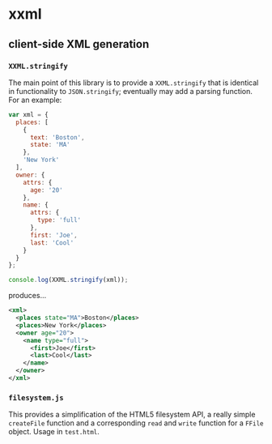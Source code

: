 # xxml
## client-side XML generation

### `XXML.stringify`

The main point of this library is to provide a `XXML.stringify` that is identical in functionality to `JSON.stringify`; eventually may add a parsing function. For an example:
```javascript
var xml = {
  places: [
    {
      text: 'Boston',
      state: 'MA'
    },
    'New York'
  ],
  owner: {
    attrs: {
      age: '20'
    },
    name: {
      attrs: {
        type: 'full'
      },
      first: 'Joe',
      last: 'Cool'
    }
  }
};

console.log(XXML.stringify(xml));
```

produces...

```xml
<xml>
  <places state="MA">Boston</places>
  <places>New York</places>
  <owner age="20">
    <name type="full">
      <first>Joe</first>
      <last>Cool</last>
    </name>
  </owner>
</xml>
```

### `filesystem.js`

This provides a simplification of the HTML5 filesystem API, a really simple `createFile` function and a corresponding `read` and `write` function for a `FFile` object. Usage in `test.html`.
